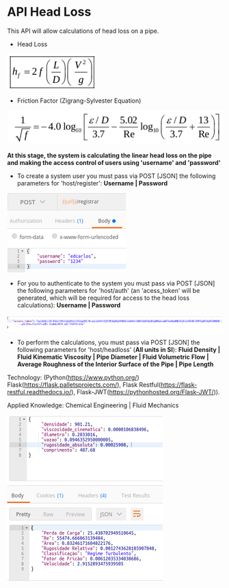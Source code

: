 # API Head Loss

This API will allow calculations of head loss on a pipe.

- Head Loss

![EQUAÇÂO1](readme-files/equacao1.png)

- Friction Factor (Zigrang-Sylvester Equation)

![EQUAÇÂO2](readme-files/equacao2.png)

**At this stage, the system is calculating the linear head loss on the pipe and making the access control of users using 'username' and 'password'**

- To create a system user you must pass via POST [JSON] the following parameters for 'host/register': **Username | Password**

![REGISTER](readme-files/register.png)

- For you to authenticate to the system you must pass via POST [JSON] the following parameters for 'host/auth' (an 'acess_token' will be generated, which will be required for access to the head loss calculations): **Username | Password**

![AUTH](readme-files/auth.png)

- To perform the calculations, you must pass via POST [JSON] the following parameters for 'host/headloss' (**All units in SI**): **Fluid Density | Fluid Kinematic Viscosity | Pipe Diameter | Fluid Volumetric Flow | Average Roughness of the Interior Surface of the Pipe | Pipe Length**

Technology: (Python(https://www.python.org/) Flask(https://flask.palletsprojects.com/), Flask Restful(https://flask-restful.readthedocs.io/), Flask-JWT(https://pythonhosted.org/Flask-JWT/)).

Applied Knowledge: Chemical Engineering | Fluid Mechanics

![POST](readme-files/postman2.png)
